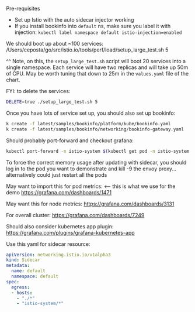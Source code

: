 Pre-requisites
* Set up Istio with the auto sidecar injector working
* If you install bookinfo into `default` ns, make sure you label it with injection:
`kubectl label namespace default istio-injection=enabled`


We should boot up about ~100 services:
/Users/ceposta/go/src/istio.io/tools/perf/load/setup_large_test.sh 5

^^ Note, on this, the `setup_large_test.sh` script will boot 20 services into a single namespace. Each service will have two replicas and will take up 50m of CPU. May be worth tuning that down to 25m in the `values.yaml` file of the chart. 

FYI: to delete the services:

``` bash
DELETE=true ./setup_large_test.sh 5
```

Once you have lots of service set up, you should also set up bookinfo:

```bash
k create -f latest/samples/bookinfo/platform/kube/bookinfo.yaml 
k create -f latest/samples/bookinfo/networking/bookinfo-gateway.yaml 
```

Should probably port-forward and checkout grafana:

```bash
kubectl port-forward -n istio-system $(kubectl get pod -n istio-system | grep -i ^grafana | cut -d ' ' -f 1) 3000:3000 
```

To force the correct memory usage after updating with sidecar, you should log in to the pod you want to demonstrate and kill -9 the envoy proxy... alternatively could just restart all the pods


May want to import this for pod metrics: <-- this is what we use for the demo
https://grafana.com/dashboards/1471

May want this for node metrics:
https://grafana.com/dashboards/3131

For overall cluster:
https://grafana.com/dashboards/7249

Should also consider kubernetes app plugin:
https://grafana.com/plugins/grafana-kubernetes-app


Use this yaml for sidecar resource:

```yaml
apiVersion: networking.istio.io/v1alpha3
kind: Sidecar
metadata:
  name: default
  namespace: default
spec:
  egress:
  - hosts:
    - "./*"
    - "istio-system/*"
```